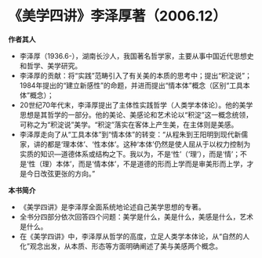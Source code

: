 # 《美学四讲》李泽厚著（2006.12） #

**作者其人**

- 李泽厚（1936.6-），湖南长沙人，我国著名哲学家，主要从事中国近代思想史和哲学、美学研究。
- 李泽厚的贡献：将“实践”范畴引入了有关美的本质的思考中；提出“积淀说”；1984年提出的“建立新感性”的命题，并进而提出“情本体”概念（区别“工具本体”概念）；
- 20世纪70年代末，李泽厚提出了主体性实践哲学（人类学本体论）。他的美学思想是其哲学的一部分。他的美论、美感论和艺术论以“积淀”这一概念统领，可称之为“积淀说”美学。“积淀”落实在客体上产生美，在主体则是美感。
- 李泽厚走向了从“工具本体”到“情本体”的转变：“从程朱到王阳明到现代新儒家，讲的都是‘理本体’、‘性本体’。这种‘本体’仍然是使人屈从于以权力控制为实质的知识—道德体系或结构之下。我以为，不是‘性’（‘理’），而是‘情’；不是‘性（理）本体’，而是‘情本体’，不是道德的形而上学而是审美形而上学，才是今日改弦更张的方向。”

**本书简介**

- 《美学四讲》是李泽厚全面系统地论述自己美学思想的专著。
- 全书分四部分依次回答四个问题：美学是什么，美是什么，美感是什么，艺术是什么。
- 在《美学四讲》中，李泽厚从哲学的高度，立足人类学本体论，从“自然的人化”观念出发，从本质、形态等方面明确阐述了美与美感两个概念。

